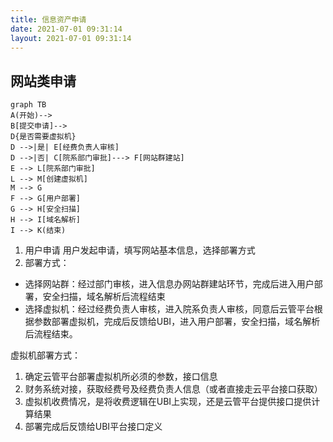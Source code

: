 ```yaml
---
title: 信息资产申请
date: 2021-07-01 09:31:14
layout: 2021-07-01 09:31:14
---
```




## 网站类申请

```mermaid
graph TB
A(开始)-->
B[提交申请]-->
D{是否需要虚拟机}
D -->|是| E[经费负责人审核]
D -->|否| C[院系部门审批]---> F[网站群建站]
E --> L[院系部门审批]
L --> M[创建虚拟机]
M --> G
F --> G[用户部署]
G --> H[安全扫描]
H --> I[域名解析]
I --> K(结束)
```
1. 用户申请
用户发起申请，填写网站基本信息，选择部署方式
2. 部署方式：
 * 选择网站群：经过部门审核，进入信息办网站群建站环节，完成后进入用户部署，安全扫描，域名解析后流程结束
 * 选择虚拟机：经过经费负责人审核，进入院系负责人审核，同意后云管平台根据参数部署虚拟机，完成后反馈给UBI，进入用户部署，安全扫描，域名解析后流程结束。

虚拟机部署方式：
1. 确定云管平台部署虚拟机所必须的参数，接口信息
2. 财务系统对接，获取经费号及经费负责人信息（或者直接走云平台接口获取）
3. 虚拟机收费情况，是将收费逻辑在UBI上实现，还是云管平台提供接口提供计算结果
4. 部署完成后反馈给UBI平台接口定义
